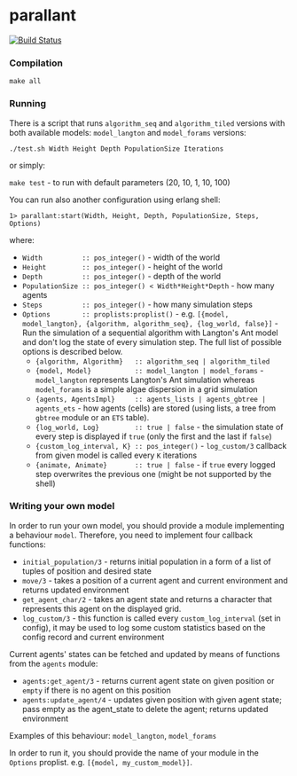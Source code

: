 # parallant #

[![Build Status](https://secure.travis-ci.org/ParaPhraseAGH/parallant.svg?branch=master "Build Status")](http://travis-ci.org/ParaPhraseAGH/parallant)

### Compilation ###

`make all`


### Running ###

There is a script that runs `algorithm_seq` and `algorithm_tiled` versions with both available models: `model_langton` and `model_forams` versions:

`./test.sh Width Height Depth PopulationSize Iterations`

or simply:

`make test` - to run with default parameters (20, 10, 1, 10, 100)

You can run also another configuration using erlang shell:

`1> parallant:start(Width, Height, Depth, PopulationSize, Steps, Options)`

where:

* `Width          :: pos_integer()` - width of the world
* `Height         :: pos_integer()` - height of the world
* `Depth          :: pos_integer()` - depth of the world
* `PopulationSize :: pos_integer() < Width*Height*Depth` - how many agents
* `Steps          :: pos_integer()` - how many simulation steps
* `Options        :: proplists:proplist()` - e.g. `[{model, model_langton}, {algorithm, algorithm_seq}, {log_world, false}]` - Run the simulation of a sequential algorithm with Langton's Ant model and don't log the state of every simulation step. The full list of possible options is described below.
  * `{algorithm, Algorithm}   :: algorithm_seq | algorithm_tiled`
  * `{model, Model}           :: model_langton | model_forams` - `model_langton` represents Langton's Ant simulation whereas `model_forams` is a simple algae dispersion in a grid simulation
  * `{agents, AgentsImpl}     :: agents_lists | agents_gbtree | agents_ets` - how agents (cells) are stored (using lists, a tree from `gbtree` module or an `ETS` table).
  * `{log_world, Log}         :: true | false` - the simulation state of every step is displayed if `true` (only the first and the last if `false`)
  * `{custom_log_interval, K} :: pos_integer()` - `log_custom/3` callback from given model is called every `K` iterations
  * `{animate, Animate}       :: true | false` - if `true` every logged step overwrites the previous one (might be not supported by the shell)


### Writing your own model ###

In order to run your own model, you should provide a module implementing a behaviour `model`.
Therefore, you need to implement four callback functions:
* `initial_population/3` - returns initial population in a form of a list of tuples of position and desired state
* `move/3` - takes a position of a current agent and current environment and returns updated environment
* `get_agent_char/2` - takes an agent state and returns a character that represents this agent on the displayed grid.
* `log_custom/3` - this function is called every `custom_log_interval` (set in config), it may be used to log some custom statistics based on the config record and current environment

Current agents' states can be fetched and updated by means of functions from the `agents` module:
  * `agents:get_agent/3` - returns current agent state on given position or `empty` if there is no agent on this position
  * `agents:update_agent/4` - updates given position with given agent state; pass empty as the agent_state to delete the agent; returns updated environment


Examples of this behaviour: `model_langton`, `model_forams`

In order to run it, you should provide the name of your module in the `Options` proplist. e.g. `[{model, my_custom_model}]`.
